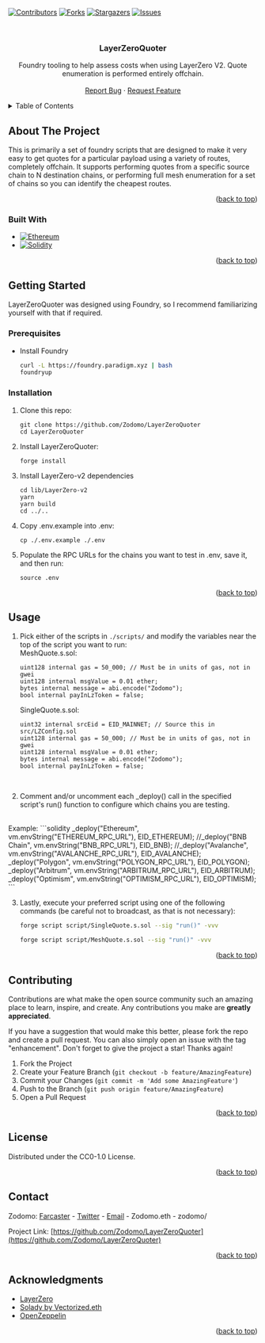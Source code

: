 <a name="readme-top"></a>
<!-- PROJECT SHIELDS -->
<!--
*** I'm using markdown "reference style" links for readability.
*** Reference links are enclosed in brackets [ ] instead of parentheses ( ).
*** See the bottom of this document for the declaration of the reference variables
*** for contributors-url, forks-url, etc. This is an optional, concise syntax you may use.
*** https://www.markdownguide.org/basic-syntax/#reference-style-links
-->
[![Contributors][contributors-shield]][contributors-url]
[![Forks][forks-shield]][forks-url]
[![Stargazers][stars-shield]][stars-url]
[![Issues][issues-shield]][issues-url]



<!-- PROJECT LOGO -->
<br />
<div align="center">
<h3 align="center">LayerZeroQuoter</h3>

  <p align="center">
    Foundry tooling to help assess costs when using LayerZero V2. Quote enumeration is performed entirely offchain.
    <br />
    <br />
    <a href="https://github.com/Zodomo/LayerZeroQuoter/issues">Report Bug</a>
    ·
    <a href="https://github.com/Zodomo/LayerZeroQuoter/issues">Request Feature</a>
  </p>
</div>



<!-- TABLE OF CONTENTS -->
<details>
  <summary>Table of Contents</summary>
  <ol>
    <li>
      <a href="#about-the-project">About The Project</a>
      <ul>
        <li><a href="#built-with">Built With</a></li>
      </ul>
    </li>
    <li>
      <a href="#getting-started">Getting Started</a>
      <ul>
        <li><a href="#prerequisites">Prerequisites</a></li>
        <li><a href="#installation">Installation</a></li>
      </ul>
    </li>
    <li><a href="#usage">Usage</a></li>
    <li><a href="#contributing">Contributing</a></li>
    <li><a href="#license">License</a></li>
    <li><a href="#contact">Contact</a></li>
    <li><a href="#acknowledgments">Acknowledgments</a></li>
  </ol>
</details>



<!-- ABOUT THE PROJECT -->
## About The Project

This is primarily a set of foundry scripts that are designed to make it very easy to get quotes for a particular payload using a variety of routes, completely offchain. It supports performing quotes from a specific source chain to N destination chains, or performing full mesh enumeration for a set of chains so you can identify the cheapest routes.

<p align="right">(<a href="#readme-top">back to top</a>)</p>



### Built With

* [![Ethereum][Ethereum.com]][Ethereum-url]
* [![Solidity][Solidity.sol]][Solidity-url]

<p align="right">(<a href="#readme-top">back to top</a>)</p>



<!-- GETTING STARTED -->
## Getting Started

LayerZeroQuoter was designed using Foundry, so I recommend familiarizing yourself with that if required.

### Prerequisites

* Install Foundry
  ```sh
  curl -L https://foundry.paradigm.xyz | bash
  foundryup
  ```

### Installation

1. Clone this repo:
    ```text
    git clone https://github.com/Zodomo/LayerZeroQuoter
    cd LayerZeroQuoter
    ```
2. Install LayerZeroQuoter:
    ```text
    forge install
    ```
3. Install LayerZero-v2 dependencies
    ```text
    cd lib/LayerZero-v2
    yarn
    yarn build
    cd ../..
    ```
4. Copy .env.example into .env:
    ```text
    cp ./.env.example ./.env
    ```
5. Populate the RPC URLs for the chains you want to test in .env, save it, and then run:
    ```text
    source .env
    ``````

<p align="right">(<a href="#readme-top">back to top</a>)</p>



<!-- USAGE EXAMPLES -->
## Usage

1. Pick either of the scripts in `./scripts/` and modify the variables near the top of the script you want to run:</br>
    MeshQuote.s.sol:
    ```solidity
    uint128 internal gas = 50_000; // Must be in units of gas, not in gwei
    uint128 internal msgValue = 0.01 ether;
    bytes internal message = abi.encode("Zodomo");
    bool internal payInLzToken = false;
    ```
    SingleQuote.s.sol:
    ```solidity
    uint32 internal srcEid = EID_MAINNET; // Source this in src/LZConfig.sol
    uint128 internal gas = 50_000; // Must be in units of gas, not in gwei
    uint128 internal msgValue = 0.01 ether;
    bytes internal message = abi.encode("Zodomo");
    bool internal payInLzToken = false;
    ```
</br>

2. Comment and/or uncomment each _deploy() call in the specified script's run() function to configure which chains you are testing.
</br>
    Example:
    ```solidity
    _deploy("Ethereum", vm.envString("ETHEREUM_RPC_URL"), EID_ETHEREUM);
    //_deploy("BNB Chain", vm.envString("BNB_RPC_URL"), EID_BNB);
    //_deploy("Avalanche", vm.envString("AVALANCHE_RPC_URL"), EID_AVALANCHE);
    _deploy("Polygon", vm.envString("POLYGON_RPC_URL"), EID_POLYGON);
    _deploy("Arbitrum", vm.envString("ARBITRUM_RPC_URL"), EID_ARBITRUM);
    _deploy("Optimism", vm.envString("OPTIMISM_RPC_URL"), EID_OPTIMISM);
    ```
</br>

3. Lastly, execute your preferred script using one of the following commands (be careful not to broadcast, as that is not necessary):
    ```sh
    forge script script/SingleQuote.s.sol --sig "run()" -vvv
    ```
    ```sh
    forge script script/MeshQuote.s.sol --sig "run()" -vvv
    ```
<p align="right">(<a href="#readme-top">back to top</a>)</p>



<!-- CONTRIBUTING -->
## Contributing

Contributions are what make the open source community such an amazing place to learn, inspire, and create. Any contributions you make are **greatly appreciated**.

If you have a suggestion that would make this better, please fork the repo and create a pull request. You can also simply open an issue with the tag "enhancement".
Don't forget to give the project a star! Thanks again!

1. Fork the Project
2. Create your Feature Branch (`git checkout -b feature/AmazingFeature`)
3. Commit your Changes (`git commit -m 'Add some AmazingFeature'`)
4. Push to the Branch (`git push origin feature/AmazingFeature`)
5. Open a Pull Request

<p align="right">(<a href="#readme-top">back to top</a>)</p>



<!-- LICENSE -->
## License

Distributed under the CC0-1.0 License.

<p align="right">(<a href="#readme-top">back to top</a>)</p>



<!-- CONTACT -->
## Contact

Zodomo: [Farcaster](https://warpcast.com/zodomo) - [Twitter](https://twitter.com/0xZodomo) - [Email](mailto:zodomo@proton.me) - Zodomo.eth - zodomo/

Project Link: [https://github.com/Zodomo/LayerZeroQuoter](https://github.com/Zodomo/LayerZeroQuoter)

<p align="right">(<a href="#readme-top">back to top</a>)</p>



<!-- ACKNOWLEDGMENTS -->
## Acknowledgments

* [LayerZero](https://layerzero.network/)
* [Solady by Vectorized.eth](https://github.com/Vectorized/solady)
* [OpenZeppelin](https://github.com/OpenZeppelin/openzeppelin-contracts)

<p align="right">(<a href="#readme-top">back to top</a>)</p>



<!-- MARKDOWN LINKS & IMAGES -->
<!-- https://www.markdownguide.org/basic-syntax/#reference-style-links -->
[contributors-shield]: https://img.shields.io/github/contributors/Zodomo/LayerZeroQuoter.svg?style=for-the-badge
[contributors-url]: https://github.com/Zodomo/LayerZeroQuoter/graphs/contributors
[forks-shield]: https://img.shields.io/github/forks/Zodomo/LayerZeroQuoter.svg?style=for-the-badge
[forks-url]: https://github.com/Zodomo/LayerZeroQuoter/network/members
[stars-shield]: https://img.shields.io/github/stars/Zodomo/LayerZeroQuoter.svg?style=for-the-badge
[stars-url]: https://github.com/Zodomo/LayerZeroQuoter/stargazers
[issues-shield]: https://img.shields.io/github/issues/Zodomo/LayerZeroQuoter.svg?style=for-the-badge
[issues-url]: https://github.com/Zodomo/LayerZeroQuoter/issues
[Ethereum.com]: https://img.shields.io/badge/Ethereum-3C3C3D?style=for-the-badge&logo=Ethereum&logoColor=white
[Ethereum-url]: https://ethereum.org/
[Solidity.sol]: https://img.shields.io/badge/Solidity-e6e6e6?style=for-the-badge&logo=solidity&logoColor=black
[Solidity-url]: https://soliditylang.org/